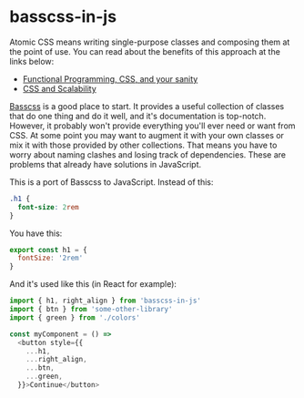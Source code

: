 # basscss-in-js

Atomic CSS means writing single-purpose classes and composing them at the point of use. You can read about the benefits of this approach at the links below:

- [Functional Programming, CSS, and your sanity](http://www.jon.gold/2015/07/functional-css/)
- [CSS and Scalability](http://mrmrs.io/writing/2016/03/24/scalable-css/)

[Basscss](http://basscss.com/) is a good place to start. It provides a useful collection of classes that do one thing and do it well, and it's documentation is top-notch. However, it probably won't provide everything you'll ever need or want from CSS. At some point you may want to augment it with your own classes or mix it with those provided by other collections. That means you have to worry about naming clashes and losing track of dependencies. These are problems that already have solutions in JavaScript. 

This is a port of Basscss to JavaScript. Instead of this:
```css
.h1 {
  font-size: 2rem
}
```

You have this:
```javascript
export const h1 = {
  fontSize: '2rem'
}
```

And it's used like this (in React for example):
```javascript
import { h1, right_align } from 'basscss-in-js'
import { btn } from 'some-other-library'
import { green } from './colors'

const myComponent = () => 
  <button style={{
    ...h1,
    ...right_align,
    ...btn,
    ...green,
  }}>Continue</button>
```
